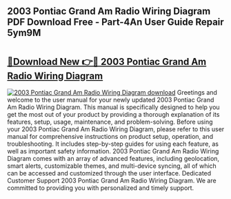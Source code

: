 ## 2003 Pontiac Grand Am Radio Wiring Diagram PDF Download Free - Part-4An User Guide Repair 5ym9M

# <h2><a href="http://dfhqrs.blite.top/?on=2003+Pontiac+Grand+Am+Radio+Wiring+Diagram">🔗Download New 👉🔴 2003 Pontiac Grand Am Radio Wiring Diagram</a></h2>

[![2003 Pontiac Grand Am Radio Wiring Diagram download](https://i.imgur.com/lujVjoI.png)](http://dfhqrs.blite.top/?on=2003+Pontiac+Grand+Am+Radio+Wiring+Diagram)
Greetings and welcome to the user manual for your newly updated 2003 Pontiac Grand Am Radio Wiring Diagram. This manual is specifically designed to help you get the most out of your product by providing a thorough explanation of its features, setup, usage, maintenance, and problem-solving. Before using your 2003 Pontiac Grand Am Radio Wiring Diagram, please refer to this user manual for comprehensive instructions on product setup, operation, and troubleshooting. It includes step-by-step guides for using each feature, as well as important safety information. 2003 Pontiac Grand Am Radio Wiring Diagram comes with an array of advanced features, including geolocation, smart alerts, customizable themes, and multi-device syncing, all of which can be accessed and customized through the user interface. Dedicated Customer Support 2003 Pontiac Grand Am Radio Wiring Diagram. We are committed to providing you with personalized and timely support.
